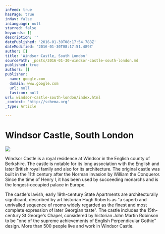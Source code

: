 ```yaml
---
inFeed: true
hasPage: true
inNav: false
inLanguage: null
starred: false
keywords: []
description: ''
datePublished: '2016-01-30T08:17:54.788Z'
dateModified: '2016-01-30T08:17:51.489Z'
author: []
title: 'Windsor Castle, South London'
sourcePath: _posts/2016-01-30-windsor-castle-south-london.md
published: true
authors: []
publisher:
  name: google.com
  domain: www.google.com
  url: null
  favicon: null
url: windsor-castle-south-london/index.html
_context: 'http://schema.org'
_type: Article

---
```

# Windsor Castle, South London
![](https://s3-us-west-2.amazonaws.com/the-grid-img/p/a6466429743024a42f2c2878a3c8476875ce157b.jpg)

Windsor Castle is a royal residence at Windsor in the
English county of Berkshire. The castle is notable for its long association
with the English and later British royal family and also for its architecture.
The original castle was built in the 11th century after the Norman invasion by
William the Conqueror. Since the time of Henry I, it has been used by
succeeding monarchs and is the longest-occupied palace in Europe. 

The castle's
lavish, early 19th-century State Apartments are architecturally significant,
described by art historian Hugh Roberts as "a superb and unrivalled
sequence of rooms widely regarded as the finest and most complete expression of
later Georgian taste". The castle includes the 15th-century St George's
Chapel, considered by historian John Martin Robinson to be "one of the
supreme achievements of English Perpendicular Gothic" design. More than
500 people live and work in Windsor Castle.